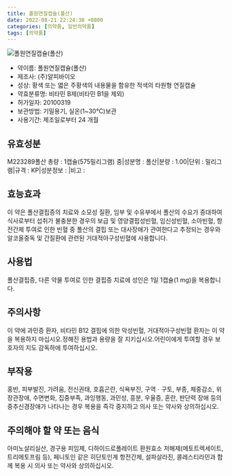```yaml
---
title: 폴원연질캡슐(폴산)
date: 2022-08-21 22:24:38 +0800
categories: [의약품, 일반의약품]
tags: [의약품]
---
```

![폴원연질캡슐(폴산)](https://nedrug.mfds.go.kr/pbp/cmn/itemImageDownload/147426484987700148)

- 약이름: 폴원연질캡슐(폴산)
- 제조사: (주)알피바이오
- 성상: 황색 또는 엷은 주황색의 내용물을 함유한 적색의 타원형 연질캡슐
- 약효분류명: 비타민 B제(비타민 B1을 제외)
- 허가일자: 20100319
- 보관방법: 기밀용기, 실온(1~30℃)보관
- 사용기간: 제조일로부터 24 개월
## 유효성분
M223289폴산
총량 : 1캡슐(575밀리그램) 중|성분명 : 폴산|분량 : 1.00|단위 : 밀리그램|규격 : KP|성분정보 : |비고 :
## 효능효과
이 약은 폴산결핍증의 치료와 소모성 질환, 임부 및 수유부에서 폴산의 수요가 증대하여 식사로부터 섭취가 불충분한 경우의 보급 및 영양결핍성빈혈, 임신성빈혈, 소아빈혈, 항전간제 투여로 인한 빈혈 중 폴산의 결핍 또는 대사장애가 관여한다고 추정되는 경우와 알코올중독 및 간질환에 관련된 거대적아구성빈혈에 사용합니다.
## 사용법
폴산결핍증, 다른 약물 투여로 인한 결핍증 치료에 성인은 1일 1캡슐(1 mg)을 복용합니다.
## 주의사항
이 약에 과민증 환자, 비타민 B12 결핍에 의한 악성빈혈, 거대적아구성빈혈 환자는 이 약을 복용하지 마십시오.정해진 용법과 용량을 잘 지키십시오.어린이에게 투여할 경우 보호자의 지도 감독하에 투여하십시오.
## 부작용
홍반, 피부발진, 가려움, 전신권태, 호흡곤란, 식욕부진, 구역ㆍ구토, 부종, 체중감소, 위장관장애, 수면변화, 집중부족, 과잉행동, 과민성, 흥분, 우울증, 혼란, 판단력 장애 등의 중추신경장애가 나타나는 경우 복용을 즉각 중지하고 의사 또는 약사와 상의하십시오.
## 주의해야 할 약 또는 음식
아미노살리실산, 경구용 피임제, 디하이드로폴레이트 환원효소 저해제(메토트렉세이트, 트리메토프림 등), 페니토인 같은 히단토인계 항전간제, 설파살라진, 콜레스티라민과 함께 복용 시 의사 또는 약사와 상의하십시오.
